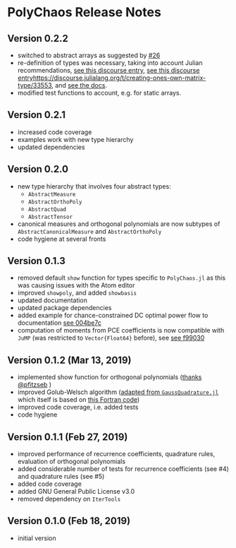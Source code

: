 # PolyChaos Release Notes

## Version 0.2.2
- switched to abstract arrays as suggested by [#26](https://github.com/timueh/PolyChaos.jl/issues/26)
- re-definition of types was necessary, taking into account Julian recommendations, [see this discourse entry](https://discourse.julialang.org/t/inner-constructor-correct-type-for-new/34013), [see this discourse entry]()https://discourse.julialang.org/t/creating-ones-own-matrix-type/33553,  and [see the docs](https://docs.julialang.org/en/v1.3/manual/performance-tips/#Avoid-fields-with-abstract-type-1).
- modified test functions to account, e.g. for static arrays.

## Version 0.2.1
- increased code coverage
- examples work with new type hierarchy
- updated dependencies

## Version 0.2.0
- new type hierarchy that involves four abstract types:
    - `AbstractMeasure`
    - `AbstractOrthoPoly`
    - `AbstractQuad`
    - `AbstractTensor`
- canonical measures and orthogonal polynomials are now subtypes of `AbstractCanonicalMeasure` and `AbstractOrthoPoly`
- code hygiene at several fronts

## Version 0.1.3
- removed default `show` function for types specific to `PolyChaos.jl` as this was causing issues with the Atom editor
- improved `showpoly`, and added `showbasis`
- updated documentation
- updated package dependencies
- added example for chance-constrained DC optimal power flow to documentation [see 004be7c](https://github.com/timueh/PolyChaos.jl/commit/004be7c4581ce035dc033da3810f4266555d9206)
- computation of moments from PCE coefficients is now compatible with `JuMP` (was restricted to `Vector{Float64}` before), see [see f99030](https://github.com/timueh/PolyChaos.jl/commit/f9903093e6556c4f37dabd82f03595323b59cc96)

## Version 0.1.2 (Mar 13, 2019)
- implemented show function for orthogonal polynomials ([thanks @pfitzseb](https://discourse.julialang.org/t/how-to-define-verbose-output-for-a-polynomial/21317/5) )
- improved Golub-Welsch algorithm ([adapted from `GaussQuadrature.jl`](https://github.com/billmclean/GaussQuadrature.jl/blob/master/src/GaussQuadrature.jl) which itself is based on [this Fortran code](https://www.netlib.org/cgi-bin/netlibfiles.pl?filename=/go/gaussq.f))
- improved code coverage, i.e. added tests
- code hygiene

## Version 0.1.1 (Feb 27, 2019)
- improved performance of recurrence coefficients, quadrature rules, evaluation of orthogonal polynomials
- added considerable number of tests for recurrence coefficients (see #4) and quadrature rules (see #5)
- added code coverage
- added GNU General Public License v3.0
- removed dependency on `IterTools`

## Version 0.1.0 (Feb 18, 2019)
- initial version
